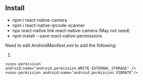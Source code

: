## Install
* npm i react-native-camera
* npm i react-native-qrcode-scanner
* npx react-native link react-native-camera (May not need)
* npm install --save react-native-permissions

Need to edit AndroidManifest.xml to add the following:
1.   <uses-permission android:name="android.permission.CAMERA" />
     <uses-permission android:name="android.permission.ACCESS_WIFI_STATE" />
    <uses-permission android:name="android.permission.WRITE_EXTERNAL_STORAGE" /> 
    <uses-permission android:name="android.permission.VIBRATE"/>